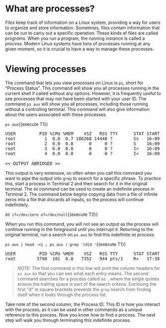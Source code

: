 # What are processes?

_Files_ keep track of information on a Linux system, providing a way for users
to organize and store information. Sometimes, files contain information that
can be run to carry out a specific operation. These kinds of files are called
_programs_. When you run a program, the running instance is called a _process_.
Modern Linux systems have tons of processes running at any given moment, so it
is crucial to have a way to manage these processes.

# Viewing processes

The command that lets you view processes on Linux is `ps`, short for "Process Status".
This command will show you all processes running in the current shell if called without
any options. However, it is frequently useful to see processes that may not
have been started with your user ID. The command `ps aux` will show you all processes,
including those running without a controlling terminal. This command will also give
information about the users associated with these processes.

`ps aux`{{execute T1}}

<pre class=file>
USER         PID %CPU %MEM    VSZ   RSS TTY      STAT START   TIME COMMAND
root           1  0.0  0.7 186268 14440 ?        Ss   16:09   0:03 /usr/lib/systemd/systemd --switched-root --system --deserialize 17
root           2  0.0  0.0      0     0 ?        S    16:09   0:00 [kthreadd]
root           3  0.0  0.0      0     0 ?        I<   16:09   0:00 [rcu_gp]
root           4  0.0  0.0      0     0 ?        I<   16:09   0:00 [rcu_par_gp]

<< OUTPUT ABRIDGED >>
</pre>

This output is very extensive, so often when you call this command you want to
pipe the output into `grep` to search for a specific phrase. To practice this,
start a process in Terminal 2 and then search for it in the original
terminal. The `dd` command can be used to create an indefinite process in
Terminal 2. The command below begins copying data from a file of infinite zeros
into a file that discards all inputs, so the process will continue indefinitely.

`dd if=/dev/zero of=/dev/null`{{execute T2}}

When you run this command, you will not see an output as the process will
continue running in the foreground until you interrupt it. Returning to the
original terminal, run a search on `ps aux` to find this indefinite `dd` process:

`ps aux | head -n1 ; ps aux | grep '[d]d '`{{execute T1}}

<pre class=file>
USER         PID %CPU %MEM    VSZ   RSS TTY      STAT START   TIME COMMAND
root        3790  101  0.0   7352   944 pts/1    R+   17:38   0:01 dd if=/dev/zero of=/dev/null
</pre>

>_NOTE:_ The first command in this line will print the column headers for `ps aux`
so that you can see what each entry means. The second command searches for a
process called `dd `, where the single quotes ensure the trailing space is
part of the search criteria. Enclosing the first "d" in square brackets prevents
the `grep` search from finding itself when it looks through the process list.

Take note of the second column, the Process ID. This ID is how you interact
with the process, as it can be used in other commands as a unique reference to
this process. Now you know how to find a process. The next step will walk you through
terminating this indefinite process.
